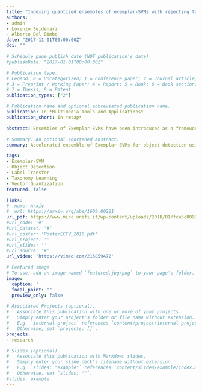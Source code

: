 ```yaml
---
title: "Indexing quantized ensembles of exemplar-SVMs with rejecting taxonomies"
authors:
- admin
- Lorenzo Seidenari
- Alberto Del Bimbo
date: "2017-11-01T00:00:00Z"
doi: ""

# Schedule page publish date (NOT publication's date).
#publishDate: "2017-01-01T00:00:00Z"

# Publication type.
# Legend: 0 = Uncategorized; 1 = Conference paper; 2 = Journal article;
# 3 = Preprint / Working Paper; 4 = Report; 5 = Book; 6 = Book section;
# 7 = Thesis; 8 = Patent
publication_types: ["2"]

# Publication name and optional abbreviated publication name.
publication: In *Multimedia Tools and Applications*
publication_short: In *mtap*

abstract: Ensembles of Exemplar-SVMs have been introduced as a framework for Object Detection but have rapidly found a large interest in a wide variety of computer vision applications such as mid-level feature learning, tracking and segmentation. What makes this technique so attractive is the possibility of associating to instance specific classifiers one or more semantic labels that can be transferred at test time. To guarantee its effectiveness though, a large collection of classifiers has to be used. This directly translates in a high computational footprint, which could make the evaluation step prohibitive. To overcome this issue we organize Exemplar-SVMs into a taxonomy, exploiting the joint distribution of Exemplar scores. This permits to index the classifiers at a logarithmic cost, while maintaining the label transfer capabilities of the method almost unaffected. We propose different formulations of the taxonomy in order to maximize the speed gain. In particular we propose a highly efficient Vector Quantized Rejecting Taxonomy to discard unpromising image regions during evaluation, performing computations in a quantized domain. This allow us to obtain ramarkable speed gains, with an improvement up to more than two orders of magnitude. To verify the robustness of our indexing data structure with reference to a standard Exemplar-SVM ensemble, we experiment with the Pascal VOC 2007 benchmark on the Object Detection competition and on a simple segmentation task.

# Summary. An optional shortened abstract.
summary: Accelerated ensemble of Exemplar-SVMs for object detection using rejecting taxonomies and quantized templates.

tags:
- Exemplar-SVM
- Object Detection
- Label Transfer
- Taxonomy Learning
- Vector Quantization
featured: false

links:
#- name: Arxiv
#  url: https://arxiv.org/abs/1609.00221
url_pdf: https://www.micc.unifi.it/wp-content/uploads/2018/01/fca5c80995369061e9c302f9cc9e82d0d883.pdf
#url_code: '#'
#url_dataset: '#'
#url_poster: 'PosterECCV_2016.pdf'
#url_project: ''
#url_slides: ''
#url_source: '#'
url_video: 'https://vimeo.com/215859472'

# Featured image
# To use, add an image named `featured.jpg/png` to your page's folder.
image:
  caption: ''
  focal_point: ""
  preview_only: false

# Associated Projects (optional).
#   Associate this publication with one or more of your projects.
#   Simply enter your project's folder or file name without extension.
#   E.g. `internal-project` references `content/project/internal-project/index.md`.
#   Otherwise, set `projects: []`.
projects:
- research

# Slides (optional).
#   Associate this publication with Markdown slides.
#   Simply enter your slide deck's filename without extension.
#   E.g. `slides: "example"` references `content/slides/example/index.md`.
#   Otherwise, set `slides: ""`.
#slides: example
---
```

